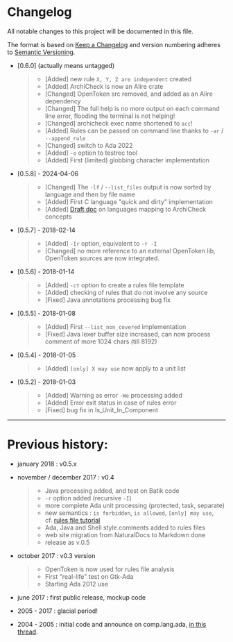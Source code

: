 <!-- omit from toc -->
# Changelog

All notable changes to this project will be documented in this file.

The format is based on [Keep a Changelog](http://keepachangelog.com/en/1.1.0/)
and version numbering adheres to [Semantic Versioning](http://semver.org/spec/v2.0.0.html).

- [0.6.0] (actually means untagged)
  > - [Added] new rule `X, Y, Z are independent` created
  > - [Added] ArchiCheck is now an Alire crate
  > - [Changed] OpenToken src removed, and added as an Alire dependency
  > - [Changed] The full help is no more output on each command line error, flooding the terminal is not helping!
  > - [Changed] archicheck exec name shortened to `acc`!
  > - [Added] Rules can be passed on command line thanks to `-ar` / `--append_rule` 
  > - [Changed] switch to Ada 2022
  > - [Added] `-o` option to testrec tool
  > - [Added] First (limited) globbing character implementation
  
- [0.5.8] - 2024-04-06
  > - [Changed] The `-lf` / -`-list_files` output is now sorted by language and then by file name
  > - [Added] First C language "quick and dirty" implementation
  > - [Added] [Draft doc](languages_concepts.md) on languages mapping to ArchiCheck concepts
  
- [0.5.7] - 2018-02-14
  > - [Added] `-Ir` option, equivalent to `-r -I`
  > - [Changed] no more reference to an external OpenToken lib, OpenToken sources are now integrated.

- [0.5.6] - 2018-01-14
  > - [Added] `-ct` option to create a rules file template 
  > - [Added] checking of rules that do not involve any source
  > - [Fixed] Java annotations processing bug fix

- [0.5.5] - 2018-01-08
  > - [Added] First `--list_non_covered` implementation
  > - [Fixed] Java lexer buffer size increased, can now process comment of more 1024 chars (till 8192)

- [0.5.4] - 2018-01-05
  > - [Added] `[only] X may use` now apply to a unit list

- [0.5.2] - 2018-01-03
  > - [Added] Warning as error `-We` processing added
  > - [Added] Error exit status in case of rules error
  > - [Fixed] bug fix in Is_Unit_In_Component

---

# Previous history:

- january 2018 : v0.5.x  

- november / december 2017 : v0.4
  >  - Java processing added, and test on Batik code
  >  - `-r` option added (recursive `-I`) 
  >  - more complete Ada unit processing (protected, task, separate)
  >  - new semantics : `is forbidden`, `is allowed`, `[only] may use`,  
  >    cf. [rules file tutorial](rules.md)
  >  - Ada, Java and Shell style comments added to rules files
  >  - web site migration from NaturalDocs to Markdown done
  >  - release as v.0.5  
- october 2017  : v0.3 version
  >  - OpenToken is now used for rules file analysis
  >  - First "real-life" test on Gtk-Ada
  >  - Starting Ada 2012 use
- june 2017     : first public release, mockup code 
- 2005 - 2017   : glacial period!
- 2004 - 2005   : initial code and announce on comp.lang.ada, [in this thread](http://groups.google.com/group/comp.lang.ada/browse_thread/thread/4a195a443fce793e/41bb2cb527464bab?q=comp.lang.ada+example+of+layered+software#41bb2cb527464bab).
